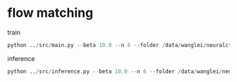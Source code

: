# flow matching

train

```python 
python ../src/main.py --beta 10.0 --n 6 --folder /data/wanglei/neuralct/firsttry/ --nlayers 4 --nhiddens 512 --backflow
```

inference 
```python 
python ../src/inference.py --beta 10.0 --n 6 --folder /data/wanglei/neuralct/firsttry/ --nlayers 4 --nhiddens 512 --backflow  --restore_path /data/wanglei/neuralct/firsttry/n_6_dim_2_beta_10_backflow_nl_4_nh_512/

```
